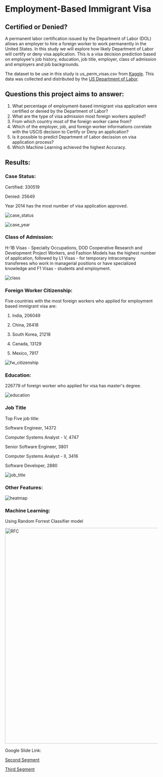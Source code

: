 # Employment-Based Immigrant Visa

## Certified or Denied?

A permanent labor certification issued by the Department of Labor (DOL) allows an employer to hire a foreign worker to work permanently in the United States. In this study we will explore how likely Department of Labor will certify or deny visa application. This is a visa decision prediction based on employee's job history, education, job title, employer, class of admission and employers and job backgrounds.

The dataset to be use in this study is us_perm_visas.csv from [Kaggle](https://www.kaggle.com/jboysen/us-perm-visas). This data was collected and distributed by the [US Department of Labor](https://www.dol.gov/agencies/eta/foreign-labor/programs/permanent). 


## Questions this project aims to answer:

1. What percentage of employment-based immigrant visa application were certified or denied by the Department of Labor?
2. What are the type of visa admission most foreign workers applied?
3. From which country most of the foreign worker came from?
4. Which of the employer, job, and foreign worker informations correlate with the USCIS decision to Certify or Deny an application?
5. Is it possible to predict Department of Labor decission on visa application process? 
6. Which Machine Learning achieved the highest Accuracy.


## Results:

### Case Status:

Certified:    330519

Denied:        25649

Year 2014 has the most number of visa application approved.

![case_status](https://user-images.githubusercontent.com/71112826/111577310-41345380-876f-11eb-983b-21ec4cc93e80.png)

![case_year](https://user-images.githubusercontent.com/71112826/111576777-5eb4ed80-876e-11eb-9a43-9cfb6e9b6c56.png)

### Class of Admission:

H-1B Visas - Specialty Occupations, DOD Cooperative Research and Development Project Workers, and Fashion Models has the highest number of application, followed by L1 Visas - for temporary intracompany transferees who work in managerial positions or have specialized knowledge and F1 Visas - students and employment.

![class](https://user-images.githubusercontent.com/71112826/111576778-5f4d8400-876e-11eb-8d8e-461864047ae3.png)

### Foreign Worker Citizenship:

Five countries with the most foreign workers who applied for employment based immigrant visa are:

1. India, 206049

2. China, 26418

3. South Korea, 21218

4. Canada, 13129

5. Mexico, 7917

![fw_citizenship](https://user-images.githubusercontent.com/71112826/111576782-5fe61a80-876e-11eb-94ee-7edcf57b88f4.png)

### Education:

226779 of foreign worker who applied for visa has master's degree.

![education](https://user-images.githubusercontent.com/71112826/111576779-5f4d8400-876e-11eb-90b1-c13140866146.png)

### Job Title

Top Five job title:

Software Engineer, 14372

Computer Systems Analyst - V, 4747

Senior Software Engineer, 3801

Computer Systems Analyst - II, 3416

Software Developer, 2880

![job_title](https://user-images.githubusercontent.com/71112826/111580583-003f3d80-8775-11eb-9c70-3b2d01185965.png)



### Other Features:

![heatmap](https://user-images.githubusercontent.com/71112826/111576784-5fe61a80-876e-11eb-91c2-dabd9d66254d.png)

### Machine Learning: 

Using Random Forrest Classifier model

<img width="710" alt="RFC" src="https://user-images.githubusercontent.com/71112826/111576786-607eb100-876e-11eb-861c-af3796e35392.png">




Google Slide Link:

[Second Segment](https://docs.google.com/presentation/d/1Z1C_EhpD8gS8iwni5HqNlYQYjw_V2ndjph1U1KrMhdA/edit?usp=sharing)

[Third Segment](https://docs.google.com/presentation/d/1U-wAsYPrnfzQV3xdSnGeBvhxa9SUavEQ4HA1Ft3FI-0/edit?usp=sharing)

